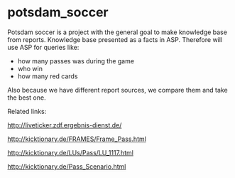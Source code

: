 # potsdam_soccer

Potsdam soccer is a project with the general goal to make knowledge base from reports. 
Knowledge base presented as a facts in ASP. 
Therefore will use ASP for queries like:

- how many passes was during the game
- who win
- how many red cards

Also because we have different report sources, we compare them and take the best one.

Related links:

http://liveticker.zdf.ergebnis-dienst.de/

http://kicktionary.de/FRAMES/Frame_Pass.html

http://kicktionary.de/LUs/Pass/LU_1117.html

http://kicktionary.de/Pass_Scenario.html
